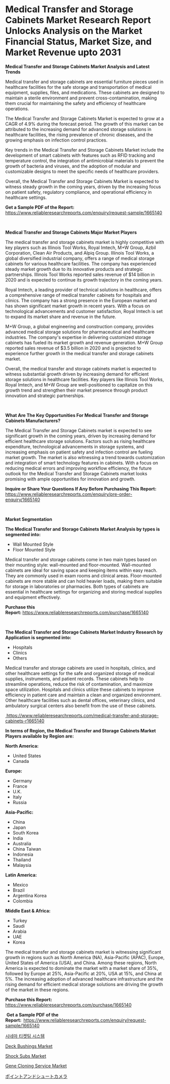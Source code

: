 <p><h1>Medical Transfer and Storage Cabinets Market Research Report Unlocks Analysis on the Market Financial Status, Market Size, and Market Revenue upto 2031</h1></p><p><strong>Medical Transfer and Storage Cabinets Market Analysis and Latest Trends</strong></p>
<p><p>Medical transfer and storage cabinets are essential furniture pieces used in healthcare facilities for the safe storage and transportation of medical equipment, supplies, files, and medications. These cabinets are designed to maintain a sterile environment and prevent cross-contamination, making them crucial for maintaining the safety and efficiency of healthcare operations.</p><p>The Medical Transfer and Storage Cabinets Market is expected to grow at a CAGR of 4.9% during the forecast period. The growth of this market can be attributed to the increasing demand for advanced storage solutions in healthcare facilities, the rising prevalence of chronic diseases, and the growing emphasis on infection control practices.</p><p>Key trends in the Medical Transfer and Storage Cabinets Market include the development of smart cabinets with features such as RFID tracking and temperature control, the integration of antimicrobial materials to prevent the growth of bacteria and viruses, and the adoption of modular and customizable designs to meet the specific needs of healthcare providers.</p><p>Overall, the Medical Transfer and Storage Cabinets Market is expected to witness steady growth in the coming years, driven by the increasing focus on patient safety, regulatory compliance, and operational efficiency in healthcare settings.</p></p>
<p><strong>Get a Sample PDF of the Report:&nbsp;</strong> <a href="https://www.reliableresearchreports.com/enquiry/request-sample/1665140">https://www.reliableresearchreports.com/enquiry/request-sample/1665140</a></p>
<p>&nbsp;</p>
<p><strong>Medical Transfer and Storage Cabinets Major Market Players</strong></p>
<p><p>The medical transfer and storage cabinets market is highly competitive with key players such as Illinois Tool Works, Royal Imtech, M+W Group, Azbil Corporation, Clean Air Products, and Alpiq Group. Illinois Tool Works, a global diversified industrial company, offers a range of medical storage cabinets for various healthcare facilities. The company has experienced steady market growth due to its innovative products and strategic partnerships. Illinois Tool Works reported sales revenue of $14 billion in 2020 and is expected to continue its growth trajectory in the coming years.</p><p>Royal Imtech, a leading provider of technical solutions in healthcare, offers a comprehensive range of medical transfer cabinets for hospitals and clinics. The company has a strong presence in the European market and has shown significant market growth in recent years. With a focus on technological advancements and customer satisfaction, Royal Imtech is set to expand its market share and revenue in the future.</p><p>M+W Group, a global engineering and construction company, provides advanced medical storage solutions for pharmaceutical and healthcare industries. The company's expertise in delivering customized storage cabinets has fueled its market growth and revenue generation. M+W Group reported sales revenue of $3.5 billion in 2020 and is projected to experience further growth in the medical transfer and storage cabinets market.</p><p>Overall, the medical transfer and storage cabinets market is expected to witness substantial growth driven by increasing demand for efficient storage solutions in healthcare facilities. Key players like Illinois Tool Works, Royal Imtech, and M+W Group are well-positioned to capitalize on this growth trend and strengthen their market presence through product innovation and strategic partnerships.</p></p>
<p>&nbsp;</p>
<p><strong>What Are The Key Opportunities For Medical Transfer and Storage Cabinets Manufacturers?</strong></p>
<p><p>The Medical Transfer and Storage Cabinets market is expected to see significant growth in the coming years, driven by increasing demand for efficient healthcare storage solutions. Factors such as rising healthcare expenditure, technological advancements in storage systems, and increasing emphasis on patient safety and infection control are fueling market growth. The market is also witnessing a trend towards customization and integration of smart technology features in cabinets. With a focus on reducing medical errors and improving workflow efficiency, the future outlook for the Medical Transfer and Storage Cabinets market looks promising with ample opportunities for innovation and growth.</p></p>
<p><strong>Inquire or Share Your Questions If Any Before Purchasing This Report:</strong> <a href="https://www.reliableresearchreports.com/enquiry/pre-order-enquiry/1665140">https://www.reliableresearchreports.com/enquiry/pre-order-enquiry/1665140</a></p>
<p>&nbsp;</p>
<p><strong>Market Segmentation</strong></p>
<p><strong>The Medical Transfer and Storage Cabinets Market Analysis by types is segmented into:</strong></p>
<p><ul><li>Wall Mounted Style</li><li>Floor Mounted Style</li></ul></p>
<p><p>Medical transfer and storage cabinets come in two main types based on their mounting style: wall-mounted and floor-mounted. Wall-mounted cabinets are ideal for saving space and keeping items within easy reach. They are commonly used in exam rooms and clinical areas. Floor-mounted cabinets are more stable and can hold heavier loads, making them suitable for storage in laboratories or pharmacies. Both types of cabinets are essential in healthcare settings for organizing and storing medical supplies and equipment effectively.</p></p>
<p><strong>Purchase this Report:&nbsp;</strong><a href="https://www.reliableresearchreports.com/purchase/1665140">https://www.reliableresearchreports.com/purchase/1665140</a></p>
<p>&nbsp;</p>
<p><strong>The Medical Transfer and Storage Cabinets Market Industry Research by Application is segmented into:</strong></p>
<p><ul><li>Hospitals</li><li>Clinics</li><li>Others</li></ul></p>
<p><p>Medical transfer and storage cabinets are used in hospitals, clinics, and other healthcare settings for the safe and organized storage of medical supplies, instruments, and patient records. These cabinets help to streamline operations, reduce the risk of contamination, and maximize space utilization. Hospitals and clinics utilize these cabinets to improve efficiency in patient care and maintain a clean and organized environment. Other healthcare facilities such as dental offices, veterinary clinics, and ambulatory surgical centers also benefit from the use of these cabinets.</p></p>
<p><a href="https://www.reliableresearchreports.com/medical-transfer-and-storage-cabinets-r1665140">&nbsp;https://www.reliableresearchreports.com/medical-transfer-and-storage-cabinets-r1665140</a></p>
<p><strong>In terms of Region, the Medical Transfer and Storage Cabinets Market Players available by Region are:</strong></p>
<p>
    <p> <strong> North America: </strong>
        <ul>
            <li>United States</li>
            <li>Canada</li>
        </ul>
        </p> 
    <p> <strong> Europe: </strong>
        <ul>
            <li>Germany</li>
            <li>France</li>
            <li>U.K.</li>
            <li>Italy</li>
            <li>Russia</li>
        </ul>
        </p> 
    <p> <strong> Asia-Pacific: </strong>
        <ul>
            <li>China</li>
            <li>Japan</li>
            <li>South Korea</li>
            <li>India</li>
            <li>Australia</li>
            <li>China Taiwan</li>
            <li>Indonesia</li>
            <li>Thailand</li>
            <li>Malaysia</li>
        </ul>
        </p> 
    <p> <strong> Latin America: </strong>
        <ul>
            <li>Mexico</li>
            <li>Brazil</li>
            <li>Argentina Korea</li>
            <li>Colombia</li>
        </ul>
        </p> 
    <p> <strong> Middle East & Africa: </strong>
        <ul>
            <li>Turkey</li>
            <li>Saudi</li>
            <li>Arabia</li>
            <li>UAE</li>
            <li>Korea</li>
        </ul>
    </p>
    </p>
<p><p>The medical transfer and storage cabinets market is witnessing significant growth in regions such as North America (NA), Asia-Pacific (APAC), Europe, United States of America (USA), and China. Among these regions, North America is expected to dominate the market with a market share of 35%, followed by Europe at 25%, Asia-Pacific at 20%, USA at 15%, and China at 5%. The increasing adoption of advanced healthcare infrastructure and the rising demand for efficient medical storage solutions are driving the growth of the market in these regions.</p></p>
<p><strong>Purchase this Report: </strong><a href="https://www.reliableresearchreports.com/purchase/1665140">https://www.reliableresearchreports.com/purchase/1665140</a></p>
<p>&nbsp;<strong>Get a Sample PDF of the Report:&nbsp;&nbsp;</strong><a href="https://www.reliableresearchreports.com/enquiry/request-sample/1665140">https://www.reliableresearchreports.com/enquiry/request-sample/1665140</a></p>
<p><strong></strong></p>
<p><p><a href="https://medium.com/@moulafa/%EC%8B%9C%EB%84%A4%EB%A7%88-%ED%8B%B0%EC%BC%80%ED%8C%85-%EC%8B%9C%EC%8A%A4%ED%85%9C-%EC%8B%9C%EC%9E%A5-%EB%B6%84%EC%84%9D-%EA%B8%80%EB%A1%9C%EB%B2%8C-%EC%82%B0%EC%97%85-%EC%A0%84%EB%A7%9D%EA%B3%BC-%EC%98%88%EC%B8%A1-2024%EB%85%84%EB%B6%80%ED%84%B0-2031%EB%85%84%EA%B9%8C%EC%A7%80-a668e04d97ef">시네마 티켓팅 시스템</a></p><p><a href="https://www.linkedin.com/pulse/deck-bushings-market-trends-forecast-competitive-analysis-2031-tgdue">Deck Bushings Market</a></p><p><a href="https://www.linkedin.com/pulse/shock-subs-market-size-reveals-best-marketing-channels-global-umize">Shock Subs Market</a></p><p><a href="https://medium.com/@williambatz1907/gene-cloning-service-market-analysis-and-sze-forecasted-for-period-from-2024-to-2031-73019e4b0795">Gene Cloning Service Market</a></p><p><a href="https://medium.com/@desekay3566/%E3%83%9D%E3%82%A4%E3%83%B3%E3%83%88%E3%82%A2%E3%83%B3%E3%83%89%E3%82%B7%E3%83%A5%E3%83%BC%E3%83%88%E3%82%AB%E3%83%A1%E3%83%A9%E5%B8%82%E5%A0%B4%E3%81%AE%E5%88%86%E6%9E%90-%E3%82%B0%E3%83%AD%E3%83%BC%E3%83%90%E3%83%AB%E6%A5%AD%E7%95%8C%E3%81%AE%E5%B1%95%E6%9C%9B%E3%81%A8%E4%BA%88%E6%B8%AC-2024%E5%B9%B4%E3%81%8B%E3%82%892031%E5%B9%B4%E3%81%BE%E3%81%A7-69e40f2fe515">ポイントアンドシュートカメラ</a></p></p>